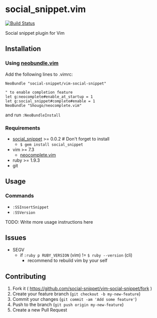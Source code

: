 # social_snippet.vim

[![Build Status](https://travis-ci.org/social-snippet/vim-social-snippet.svg?branch=master)](https://travis-ci.org/social-snippet/vim-social-snippet)

Social snippet plugin for Vim

## Installation

### Using [neobundle.vim](https://github.com/Shougo/neobundle.vim)

Add the following lines to .vimrc:

```viml
NeoBundle "social-snippet/vim-social-snippet"

" to enable completion feature
let g:neocomplete#enable_at_startup = 1
let g:social_snippet#complete#enable = 1
NeoBundle "Shougo/neocomplete.vim"
```

and run `:NeoBundleInstall`

### Requirements

* [social_snippet](https://social-snippet.github.io/) >= 0.0.2 # Don't forget to install
  * `$ gem install social_snippet`
* vim >= 7.3
  * [neocomplete.vim](https://github.com/Shougo/neocomplete.vim)
* ruby >= 1.9.3
* git

## Usage

### Commands

* `:SSInsertSnippet`
* `:SSVersion`

TODO: Write more usage instructions here

## Issues

* SEGV
  * if `:ruby p RUBY_VERSION` (vim) != `$ ruby --version` (cli)
    * recommend to rebuild vim by your self


## Contributing

1. Fork it ( https://github.com/social-snippet/vim-social-snippet/fork )
2. Create your feature branch (`git checkout -b my-new-feature`)
3. Commit your changes (`git commit -am 'Add some feature'`)
4. Push to the branch (`git push origin my-new-feature`)
5. Create a new Pull Request

